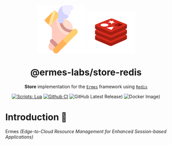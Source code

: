 <div align="center">
  
<br>

<img src="https://raw.githubusercontent.com/ermes-labs/docs/main/hermes.png" width="30%">
<img src="./redis.png" width="30%">

<h1>@ermes-labs/store-redis</h1>

**Store** implementation for the [`Ermes`](https://ermes-labs.github.io/docs) framework using [`Redis`](https://redis.io/)

[![Scripts: Lua](https://img.shields.io/badge/lua-script-50b7e0?style=flat-square&logo=lua)](https://redis.io/docs/interact/programmability/eval-intro/)
[![Github CI](https://img.shields.io/github/actions/workflow/status/ermes-labs/store-redis/ci.yml?style=flat-square&branch=main)](https://github.com/ermes-labs/store-redis/actions/workflows/ci.yml)
![GitHub Latest Release)](https://img.shields.io/github/v/release/ermes-labs/store-redis?style=flat-square&logo=github)
![Docker Image)](https://img.shields.io/docker/v/paolimi/ermes-redis/latest?style=flat-square&logo=docker)

</div>

# Introduction 📖

Ermes *(Edge-to-Cloud Resource Management for Enhanced Session-based Applications)*